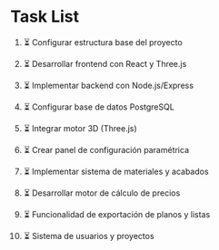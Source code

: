 # Task List

1. ⏳ Configurar estructura base del proyecto

2. ⏳ Desarrollar frontend con React y Three.js

3. ⏳ Implementar backend con Node.js/Express

4. ⏳ Configurar base de datos PostgreSQL

5. ⏳ Integrar motor 3D (Three.js)

6. ⏳ Crear panel de configuración paramétrica

7. ⏳ Implementar sistema de materiales y acabados

8. ⏳ Desarrollar motor de cálculo de precios

9. ⏳ Funcionalidad de exportación de planos y listas

10. ⏳ Sistema de usuarios y proyectos


